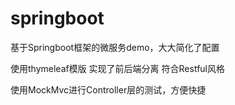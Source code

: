 # springboot
基于Springboot框架的微服务demo，大大简化了配置

使用thymeleaf模版 实现了前后端分离 符合Restful风格

使用MockMvc进行Controller层的测试，方便快捷
